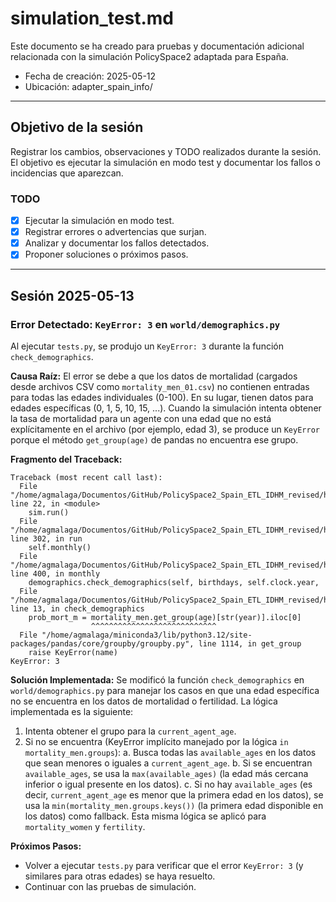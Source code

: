 # simulation_test.md

Este documento se ha creado para pruebas y documentación adicional relacionada con la simulación PolicySpace2 adaptada para España.

- Fecha de creación: 2025-05-12
- Ubicación: adapter_spain_info/

---

## Objetivo de la sesión

Registrar los cambios, observaciones y TODO realizados durante la sesión. El objetivo es ejecutar la simulación en modo test y documentar los fallos o incidencias que aparezcan.

### TODO

- [x] Ejecutar la simulación en modo test.
- [x] Registrar errores o advertencias que surjan.
- [x] Analizar y documentar los fallos detectados.
- [x] Proponer soluciones o próximos pasos.

---

## Sesión 2025-05-13

### Error Detectado: `KeyError: 3` en `world/demographics.py`

Al ejecutar `tests.py`, se produjo un `KeyError: 3` durante la función `check_demographics`.

**Causa Raíz:**
El error se debe a que los datos de mortalidad (cargados desde archivos CSV como `mortality_men_01.csv`) no contienen entradas para todas las edades individuales (0-100). En su lugar, tienen datos para edades específicas (0, 1, 5, 10, 15, ...). Cuando la simulación intenta obtener la tasa de mortalidad para un agente con una edad que no está explícitamente en el archivo (por ejemplo, edad 3), se produce un `KeyError` porque el método `get_group(age)` de pandas no encuentra ese grupo.

**Fragmento del Traceback:**
```
Traceback (most recent call last):
  File "/home/agmalaga/Documentos/GitHub/PolicySpace2_Spain_ETL_IDHM_revised/home/ubuntu/PolicySpace2_Spain_new_ETL/PolicySpace2_adapted_for_Spain/tests.py", line 22, in <module>
    sim.run()
  File "/home/agmalaga/Documentos/GitHub/PolicySpace2_Spain_ETL_IDHM_revised/home/ubuntu/PolicySpace2_Spain_new_ETL/PolicySpace2_adapted_for_Spain/simulation.py", line 302, in run
    self.monthly()
  File "/home/agmalaga/Documentos/GitHub/PolicySpace2_Spain_ETL_IDHM_revised/home/ubuntu/PolicySpace2_Spain_new_ETL/PolicySpace2_adapted_for_Spain/simulation.py", line 400, in monthly
    demographics.check_demographics(self, birthdays, self.clock.year,
  File "/home/agmalaga/Documentos/GitHub/PolicySpace2_Spain_ETL_IDHM_revised/home/ubuntu/PolicySpace2_Spain_new_ETL/PolicySpace2_adapted_for_Spain/world/demographics.py", line 13, in check_demographics
    prob_mort_m = mortality_men.get_group(age)[str(year)].iloc[0]
                  ^^^^^^^^^^^^^^^^^^^^^^^^^^^^
  File "/home/agmalaga/miniconda3/lib/python3.12/site-packages/pandas/core/groupby/groupby.py", line 1114, in get_group
    raise KeyError(name)
KeyError: 3
```

**Solución Implementada:**
Se modificó la función `check_demographics` en `world/demographics.py` para manejar los casos en que una edad específica no se encuentra en los datos de mortalidad o fertilidad. La lógica implementada es la siguiente:
1. Intenta obtener el grupo para la `current_agent_age`.
2. Si no se encuentra (KeyError implícito manejado por la lógica `in mortality_men.groups`):
    a. Busca todas las `available_ages` en los datos que sean menores o iguales a `current_agent_age`.
    b. Si se encuentran `available_ages`, se usa la `max(available_ages)` (la edad más cercana inferior o igual presente en los datos).
    c. Si no hay `available_ages` (es decir, `current_agent_age` es menor que la primera edad en los datos), se usa la `min(mortality_men.groups.keys())` (la primera edad disponible en los datos) como fallback.
Esta misma lógica se aplicó para `mortality_women` y `fertility`.

**Próximos Pasos:**
- Volver a ejecutar `tests.py` para verificar que el error `KeyError: 3` (y similares para otras edades) se haya resuelto.
- Continuar con las pruebas de simulación.
